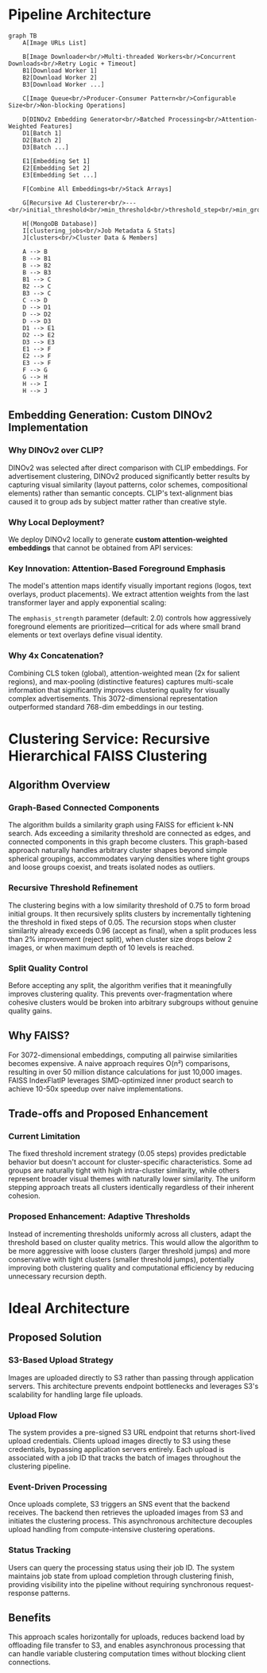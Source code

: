 # Pipeline Architecture
```mermaid
graph TB
    A[Image URLs List]
    
    B[Image Downloader<br/>Multi-threaded Workers<br/>Concurrent Downloads<br/>Retry Logic + Timeout]
    B1[Download Worker 1]
    B2[Download Worker 2]
    B3[Download Worker ...]
    
    C[Image Queue<br/>Producer-Consumer Pattern<br/>Configurable Size<br/>Non-blocking Operations]
    
    D[DINOv2 Embedding Generator<br/>Batched Processing<br/>Attention-Weighted Features]
    D1[Batch 1]
    D2[Batch 2]
    D3[Batch ...]
    
    E1[Embedding Set 1]
    E2[Embedding Set 2]
    E3[Embedding Set ...]
    
    F[Combine All Embeddings<br/>Stack Arrays]
    
    G[Recursive Ad Clusterer<br/>---<br/>initial_threshold<br/>min_threshold<br/>threshold_step<br/>min_group_size<br/>max_depth<br/>k_neighbors<br/>min_split_improvement]
    
    H[(MongoDB Database)]
    I[clustering_jobs<br/>Job Metadata & Stats]
    J[clusters<br/>Cluster Data & Members]
    
    A --> B
    B --> B1
    B --> B2
    B --> B3
    B1 --> C
    B2 --> C
    B3 --> C
    C --> D
    D --> D1
    D --> D2
    D --> D3
    D1 --> E1
    D2 --> E2
    D3 --> E3
    E1 --> F
    E2 --> F
    E3 --> F
    F --> G
    G --> H
    H --> I
    H --> J
```

## Embedding Generation: Custom DINOv2 Implementation

### Why DINOv2 over CLIP?

DINOv2 was selected after direct comparison with CLIP embeddings. For advertisement clustering, DINOv2 produced significantly better results by capturing visual similarity (layout patterns, color schemes, compositional elements) rather than semantic concepts. CLIP's text-alignment bias caused it to group ads by subject matter rather than creative style.

### Why Local Deployment?

We deploy DINOv2 locally to generate **custom attention-weighted embeddings** that cannot be obtained from API services:


### Key Innovation: Attention-Based Foreground Emphasis

The model's attention maps identify visually important regions (logos, text overlays, product placements). We extract attention weights from the last transformer layer and apply exponential scaling:


The `emphasis_strength` parameter (default: 2.0) controls how aggressively foreground elements are prioritized—critical for ads where small brand elements or text overlays define visual identity.

### Why 4x Concatenation?

Combining CLS token (global), attention-weighted mean (2x for salient regions), and max-pooling (distinctive features) captures multi-scale information that significantly improves clustering quality for visually complex advertisements. This 3072-dimensional representation outperformed standard 768-dim embeddings in our testing.



# Clustering Service: Recursive Hierarchical FAISS Clustering

## Algorithm Overview

### Graph-Based Connected Components

The algorithm builds a similarity graph using FAISS for efficient k-NN search. Ads exceeding a similarity threshold are connected as edges, and connected components in this graph become clusters. This graph-based approach naturally handles arbitrary cluster shapes beyond simple spherical groupings, accommodates varying densities where tight groups and loose groups coexist, and treats isolated nodes as outliers.

### Recursive Threshold Refinement

The clustering begins with a low similarity threshold of 0.75 to form broad initial groups. It then recursively splits clusters by incrementally tightening the threshold in fixed steps of 0.05. The recursion stops when cluster similarity already exceeds 0.96 (accept as final), when a split produces less than 2% improvement (reject split), when cluster size drops below 2 images, or when maximum depth of 10 levels is reached.

### Split Quality Control

Before accepting any split, the algorithm verifies that it meaningfully improves clustering quality. This prevents over-fragmentation where cohesive clusters would be broken into arbitrary subgroups without genuine quality gains.

## Why FAISS?

For 3072-dimensional embeddings, computing all pairwise similarities becomes expensive. A naive approach requires O(n²) comparisons, resulting in over 50 million distance calculations for just 10,000 images. FAISS IndexFlatIP leverages SIMD-optimized inner product search to achieve 10-50x speedup over naive implementations.

## Trade-offs and Proposed Enhancement

### Current Limitation

The fixed threshold increment strategy (0.05 steps) provides predictable behavior but doesn't account for cluster-specific characteristics. Some ad groups are naturally tight with high intra-cluster similarity, while others represent broader visual themes with naturally lower similarity. The uniform stepping approach treats all clusters identically regardless of their inherent cohesion.

### Proposed Enhancement: Adaptive Thresholds

Instead of incrementing thresholds uniformly across all clusters, adapt the threshold based on cluster quality metrics. This would allow the algorithm to be more aggressive with loose clusters (larger threshold jumps) and more conservative with tight clusters (smaller threshold jumps), potentially improving both clustering quality and computational efficiency by reducing unnecessary recursion depth.

# Ideal Architecture

## Proposed Solution

### S3-Based Upload Strategy

Images are uploaded directly to S3 rather than passing through application servers. This architecture prevents endpoint bottlenecks and leverages S3's scalability for handling large file uploads.

### Upload Flow

The system provides a pre-signed S3 URL endpoint that returns short-lived upload credentials. Clients upload images directly to S3 using these credentials, bypassing application servers entirely. Each upload is associated with a job ID that tracks the batch of images throughout the clustering pipeline.

### Event-Driven Processing

Once uploads complete, S3 triggers an SNS event that the backend receives. The backend then retrieves the uploaded images from S3 and initiates the clustering process. This asynchronous architecture decouples upload handling from compute-intensive clustering operations.

### Status Tracking

Users can query the processing status using their job ID. The system maintains job state from upload completion through clustering finish, providing visibility into the pipeline without requiring synchronous request-response patterns.

## Benefits

This approach scales horizontally for uploads, reduces backend load by offloading file transfer to S3, and enables asynchronous processing that can handle variable clustering computation times without blocking client connections.

